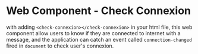 # Web Component - Check Connexion

with adding `<check-connexion></check-connexion>` in your html file, this web component allow users to know if they are connected to internet with a message, and the application can catch an event called `connection-changed` fired in `document` to check user's connexion.